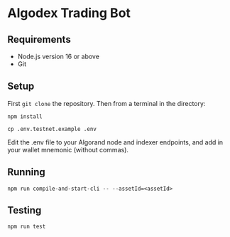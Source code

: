 # Algodex Trading Bot

## Requirements

- Node.js version 16 or above
- Git

## Setup

First `git clone` the repository. Then from a terminal in the directory:

```
npm install
```

```
cp .env.testnet.example .env
```
Edit the .env file to your Algorand node and indexer endpoints, and add in your wallet mnemonic (without commas).

## Running

```
npm run compile-and-start-cli -- --assetId=<assetId>
```

## Testing

```
npm run test
```
